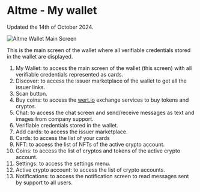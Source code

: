 # Altme - My wallet

Updated the 14th of October 2024.

<div class="responsive-container">
  <div class="responsive-image-wallet">
    <img src="/img/ssi_screen/altme_wallet.png" alt="Altme Wallet Main Screen" style={{ width: '100%', height: 'auto' }} />
  </div>
  <div class="responsive-text-wallet">
    <p>This is the main screen of the wallet where all verifiable credentials stored in the wallet are displayed.</p>
    <ol>
      <li>My Wallet: to access the main screen of the wallet (this screen) with all verifiable credentials represented as cards.</li>
      <li>Discover: to access the issuer marketplace of the wallet to get all the issuer links.</li>
      <li>Scan button.</li>
      <li>Buy coins: to access the <a href="https://wert.io">wert.io</a> exchange services to buy tokens and cryptos.</li>
      <li>Chat: to access the chat screen and send/receive messages as text and images from company support.</li>
      <li>Verifiable credentials stored in the wallet.</li>
      <li>Add cards: to access the issuer marketplace.</li>
      <li>Cards: to access the list of your cards</li>
      <li>NFT: to access the list of NFTs of the active crypto account.</li>
      <li>Coins: to access the list of cryptos and tokens of the active crypto account.</li>
      <li>Settings: to access the settings menu.</li>
      <li>Active crypto account: to access the list of crypto accounts.</li>
      <li>Notifications: to access the notification screen to read messages sent by support to all users.</li>
    </ol>
  </div>
</div>
